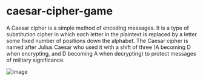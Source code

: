 # caesar-cipher-game
A Caesar cipher is a simple method of encoding messages.
It is a type of substitution cipher in which each letter in the plaintext is replaced by a letter some fixed number of positions down the alphabet.
The Caesar cipher is named after Julius Caesar who used it with a shift of three (A becoming D when encrypting, and D becoming A when decrypting) to protect messages of military significance.

![image](https://github.com/user-attachments/assets/a765a8b4-aa0a-479e-a182-c144ee7dd5a2)
